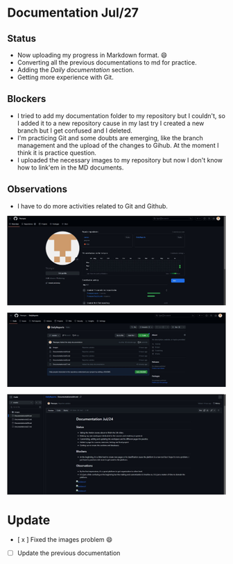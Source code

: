 # Documentation Jul/27

## Status

* Now uploading my progress in Markdown format. :smile:
* Converting all the previous documentations to md for practice.
* Adding the *Daily documentation* section.
* Getting more experience with Git.

## Blockers 

* I tried to add my documentation folder to my repository but I couldn't, so I added it to a new repository cause in my last try I created a new branch but I get confused and I deleted.
* I'm practicing Git and some doubts are emerging, like the branch management and the upload of the changes to Gihub. At the moment I think it is practice question.
* I uploaded the necessary images to my repository but now I don't know how to link'em in the MD documents.

## Observations

* I have to do more activities related to Git and Github.


![evidence1](Images/Jul271.jpg "Repositorios creados momentáneamente")

![evidence1](Images/Jul272.jpg "Repositorio de documentación")

![evidence1](Images/Jul273.jpg "Error al añadir imágenes con la plataforma")


# Update

* [ x ] Fixed the images problem 😄

* [ ] Update the previous documentation
